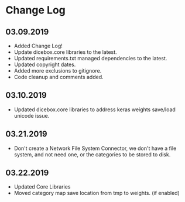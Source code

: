 Change Log
==========

03.09.2019
----------
* Added Change Log!
* Update dicebox.core libraries to the latest.
* Updated requirements.txt managed dependencies to the latest.
* Updated copyright dates.
* Added more exclusions to gitignore.
* Code cleanup and comments added.

03.10.2019
----------
* Updated dicebox.core libraries to address keras weights save/load unicode issue.

03.21.2019
----------
* Don't create a Network File System Connector, we don't have a file system, and not need one, or the categories to be stored to disk.

03.22.2019
----------
* Updated Core Libraries
* Moved category map save location from tmp to weights. (if enabled)
